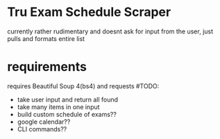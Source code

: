 # Tru Exam Schedule Scraper
currently rather rudimentary and doesnt ask for input from the user, just pulls and formats entire list
# requirements
requires Beautiful Soup 4(bs4) and requests
#TODO:
* take user input and return all found
* take many items in one input
* build custom schedule of exams??
* google calendar??
* CLI commands??
